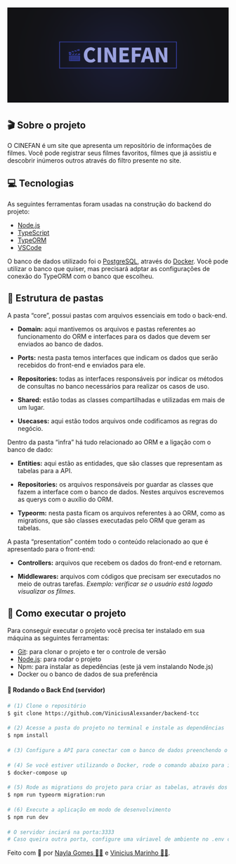 <h1 align="center">
    <img alt="CINEFAN" title="#CINEFAN" src="./assets/banner.png" />
</h1>

## 🎬 Sobre o projeto

 O CINEFAN é um site que apresenta um repositório de informações de filmes. Você pode registrar seus filmes favoritos, filmes que já assistiu e descobrir inúmeros outros através do filtro presente no site. 


## 💻 Tecnologias

As seguintes ferramentas foram usadas na construção do backend do projeto:

- [Node.js][nodejs]
- [TypeScript][typescript]
- [TypeORM][typeorm]
- [VSCode][vscode]

O banco de dados utilizado foi o [PostgreSQL][postgresql], através do [Docker][docker]. Você pode utilizar o banco que quiser, mas precisará adptar as configurações de conexão do TypeORM com o banco que escolheu.

## 📁 Estrutura de pastas

A pasta “core”, possui pastas com arquivos essenciais em todo o back-end.

- **Domain:** aqui mantivemos os arquivos e pastas referentes ao funcionamento do ORM e interfaces para os dados que devem ser enviados ao banco de dados. 

- **Ports:** nesta pasta temos interfaces que indicam os dados que serão recebidos do front-end e enviados para ele.  

- **Repositories:** todas as interfaces responsáveis por indicar os métodos de consultas no banco necessários para realizar os casos de uso. 

- **Shared:** estão todas as classes compartilhadas e utilizadas em mais de um lugar.  

- **Usecases:** aqui estão todos arquivos onde codificamos as regras do negócio. 

Dentro da pasta “infra” há tudo relacionado ao ORM e a ligação com o banco de dado: 

- **Entities:** aqui estão as entidades, que são classes que representam as tabelas para a API.  

- **Repositories:** os arquivos responsáveis por guardar as classes que fazem a interface com o banco de dados. Nestes arquivos escrevemos as querys com o auxílio do ORM. 

- **Typeorm:** nesta pasta ficam os arquivos referentes à ao ORM, como as migrations, que são classes executadas pelo ORM que geram as tabelas. 

A pasta “presentation” contém todo o conteúdo relacionado ao que é apresentado para o front-end: 

- **Controllers:** arquivos que recebem os dados do front-end e retornam. 

- **Middlewares:** arquivos com códigos que precisam ser executados no meio de outras tarefas. _Exemplo: verificar se o usuário está logado visualizar os filmes._

## 🚀 Como executar o projeto

Para conseguir executar o projeto você precisa ter instalado em sua máquina as seguintes ferramentas:
- [Git][git]: para clonar o projeto e ter o controle de versão
- [Node.js][nodejs]: para rodar o projeto
- Npm: para instalar as depedências (este já vem instalando Node.js)
- Docker ou o banco de dados de sua preferência

#### 🎲 Rodando o Back End (servidor)

```bash
# (1) Clone o repositório
$ git clone https://github.com/ViniciusAlexsander/backend-tcc

# (2) Acesse a pasta do projeto no terminal e instale as dependências
$ npm install

# (3) Configure a API para conectar com o banco de dados preenchendo o arquivo .env

# (4) Se você estiver utilizando o Docker, rode o comando abaixo para iniciar o container, este já criara o banco de dados dentro
$ docker-compose up

# (5) Rode as migrations do projeto para criar as tabelas, através dos comandos do TypeORM
$ npm run typeorm migration:run

# (6) Execute a aplicação em modo de desenvolvimento
$ npm run dev

# O servidor inciará na porta:3333
# Caso queira outra porta, configure uma váriavel de ambiente no .env com o nome PORT
```

Feito com 💜 por [Nayla Gomes 👩‍💻](https://www.linkedin.com/in/naygo/) e [Vinicius Marinho 👨‍💻](https://www.linkedin.com/in/vinicius-alexsander-lima-marinho/).

[nodejs]: https://nodejs.org/
[typescript]: https://www.typescriptlang.org/
[typeorm]: https://typeorm.io/
[express]: https://expressjs.com/pt-br/
[reactjs]: https://reactjs.org
[vscode]: https://code.visualstudio.com/
[license]: https://opensource.org/licenses/MIT
[git]: https://git-scm.com
[postgresql]: https://www.postgresql.org/
[docker]: https://www.docker.com/

[prettier]: https://marketplace.visualstudio.com/items?itemName=esbenp.prettier-vscode